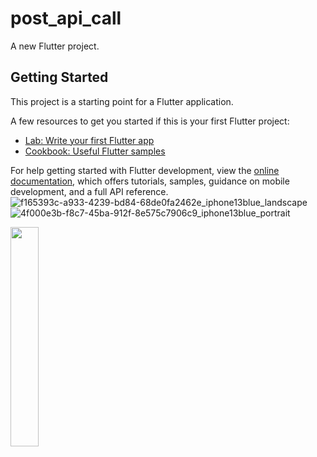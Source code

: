 # post_api_call

A new Flutter project.

## Getting Started

This project is a starting point for a Flutter application.

A few resources to get you started if this is your first Flutter project:

- [Lab: Write your first Flutter app](https://docs.flutter.dev/get-started/codelab)
- [Cookbook: Useful Flutter samples](https://docs.flutter.dev/cookbook)

For help getting started with Flutter development, view the
[online documentation](https://docs.flutter.dev/), which offers tutorials,
samples, guidance on mobile development, and a full API reference.![f165393c-a933-4239-bd84-68de0fa2462e_iphone13blue_landscape](https://user-images.githubusercontent.com/116253518/233677636-3abad8bc-3062-4ccc-a0b5-071b87c48cd5.png)
![4f000e3b-f8c7-45ba-912f-8e575c7906c9_iphone13blue_portrait](https://user-images.githubusercontent.com/116253518/233677645-727c3032-3c74-4aff-b98c-bc1d682217fd.png)

<p>
  
 <img src = "https://user-images.githubusercontent.com/116253518/233677636-3abad8bc-3062-4ccc-a0b5-071b87c48cd5.png" height = "30%" width = "30%"> 
</p> 
